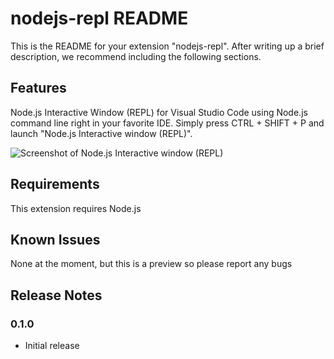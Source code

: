 # nodejs-repl README

This is the README for your extension "nodejs-repl". After writing up a brief description, we recommend including the following sections.

## Features

Node.js Interactive Window (REPL) for Visual Studio Code using Node.js command line right in your favorite IDE. Simply press CTRL + SHIFT + P and launch "Node.js Interactive window (REPL)". 

![Screenshot of Node.js Interactive window (REPL)](./preview.png)

## Requirements

This extension requires Node.js

## Known Issues

None at the moment, but this is a preview so please report any bugs 

## Release Notes

### 0.1.0

- Initial release